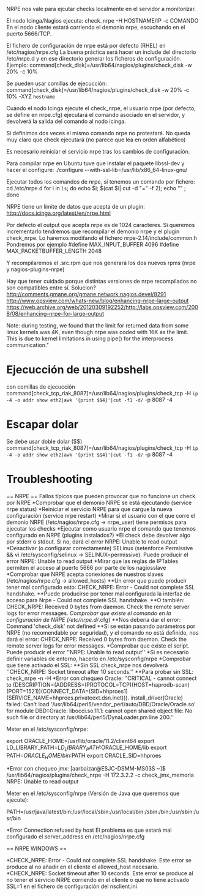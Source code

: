 NRPE nos vale para ejcutar checks localmente en el servidor a monitorizar.

El nodo Icinga/Nagios ejecuta: check_nrpe -H HOSTNAME/IP -c COMANDO
En el nodo cliente estará corriendo el demonio nrpe, escuchando en el puerto 5666/TCP.

El fichero de configuración de nrpe está por defecto (RHEL) en /etc/nagios/nrpe.cfg
La buena práctica será hacer un include del directorio /etc/nrpe.d y en ese directorio generar los ficheros de configuración.
Ejemplo:
command[check_disk]=/usr/lib64/nagios/plugins/check_disk -w 20% -c 10% 

Se pueden usar comillas de ejecucción:
command[check_disk]=/usr/lib64/nagios/plugins/check_disk -w 20% -c 10% -XYZ `hostname`


Cuando el nodo Icinga ejecute el check_nrpe, el usuario nrpe (por defecto, se define en nrpe.cfg) ejecutará el comando asociado en el servidor, y devolverá la salida del comando al nodo icinga.

Si definimos dos veces el mismo comando nrpe no protestará. No queda muy claro que check ejecutará (no parece que lea en orden alfabético)

Es necesario reiniciar el servicio nrpe tras los cambios de configuración.


Para compilar nrpe en Ubuntu tuve que instalar el paquete libssl-dev y hacer el configure:
./configure --with-ssl-lib=/usr/lib/x86_64-linux-gnu/


Ejecutar todos los comandos de nrpe, si tenemos un comando por fichero:
cd /etc/nrpe.d
for i in `ls`; do echo $i; $(cat $i| cut -d "=" -f 2); echo "" ; done




NRPE tiene un límite de datos que acepta de un plugin:
http://docs.icinga.org/latest/en/nrpe.html

Por defecto el output que acepta nrpe es de 1024 caracteres.
Si queremos incrementarlo tendremos que recompilar el demonio nrpe y el plugin check_nrpe.
Lo haremos modifando el fichero nrpe-2.14/include/common.h
Pondremos por ejemplo
#define MAX_INPUT_BUFFER        4096
#define MAX_PACKETBUFFER_LENGTH 2048

Y recompilaremos el .src.rpm que nos generará los dos nuevos rpms (nrpe y nagios-plugins-nrpe)

Hay que tener cuidado porque distintas versiones de nrpe recompilados no son compatibles entre sí.
Solucion?
http://comments.gmane.org/gmane.network.nagios.devel/8291
http://www.opsview.com/whats-new/blog/enhancing-nrpe-large-output
https://web.archive.org/web/20120309192252/http://labs.opsview.com/2008/08/enhancing-nrpe-for-large-output

Note: during testing, we found that the limit for returned data from some linux kernels was 4K, even though nrpe was coded with 16K as the limit. This is due to kernel limitations in using pipe() for the interprocess communication."


# Ejecucción de una subshell
con comillas de ejecucción
command[check_tcp_riak_8087]=/usr/lib64/nagios/plugins/check_tcp -H `ip -4 -o addr show eth2|awk '{print $$4}'|cut -f1 -d/` -p 8087 -4

# Escapar dolar
Se debe usar doble dolar ($$)
command[check_tcp_riak_8087]=/usr/lib64/nagios/plugins/check_tcp -H `ip -4 -o addr show eth2|awk '{print $$4}'|cut -f1 -d/` -p 8087 -4


# Troubleshooting
== NRPE ==
Fallos típicos que pueden provocar que no funcione un check por NRPE
*Comprobar que el demonio NRPE se está ejecutando (service nrpe status)
*Reiniciar el servicio NRPE para que cargue la nueva configuración (service nrpe restart)
*Mirar si el usuario con el que corre el demonio NRPE (/etc/nagios/nrpe.cfg -> nrpe_user) tiene permisos para ejecutar los checks
*Ejecutar como usuario nrpe el comando que tenemos configurado en NRPE (plugins instalados?)
*El check debe devolver algo por stderr o stdout. Si no, dará el error NRPE: Unable to read output
*Desactivar (o configurar correctamente) SELinux (setenforce Permissive && vi /etc/sysconfig/selinux -> SELINUX=permissive). Puede producir el error NRPE: Unable to read output
*Mirar que las reglas de IPTables permiten el acceso al puerto 5666 por parte de los nagiosslave
*Comprobar que NRPE acepta conexiones de nuestros slaves (/etc/nagios/nrpe.cfg -> allowed_hosts)
**Un error que puede producir tener mal configurado esto: CHECK_NRPE: Error - Could not complete SSL handshake.
**Puede producirse por tener mal configurada la interfaz de acceso para Nrpe - Could not complete SSL handshake.
**O también: CHECK_NRPE: Received 0 bytes from daemon.  Check the remote server logs for error messages.
*Comprobar que existe el comando en la configuración de NRPE (/etc/nrpe.d/*.cfg)
**Nos debería dar el error: Command 'check_disk' not defined
**Si se están pasando parámetros por NRPE (no recomendable por seguridad), y el comando no está definido, nos dará el error: CHECK_NRPE: Received 0 bytes from daemon. Check the remote server logs for error messages.
*Comprobar que existe el script. Puede producir el error ''NRPE: Unable to read output''
*Si es necesario definir variables de entorno, hacerlo en /etc/sysconfig/nrpe
*Comprobar que tiene activado el SSL:
**Sin SSL check_nrpe nos devolverá ''CHECK_NRPE: Socket timeout after 10 seconds.''
**Para probar sin SSL: check_nrpe -n -H <ip>
*Error con chequeo Oracle:
''CRITICAL - cannot connect to (DESCRIPTION=(ADDRESS=(PROTOCOL=TCP)(HOST=haprodb-scan)(PORT=1521))(CONNECT_DATA=(SID=hhproes1)(SERVICE_NAME=hhproes.privateext.dsn.inet))). install_driver(Oracle) failed: Can't load '/usr/lib64/perl5/vendor_perl/auto/DBD/Oracle/Oracle.so' for module DBD::Oracle: libocci.so.11.1: cannot open shared object file: No such file or directory at /usr/lib64/perl5/DynaLoader.pm line 200.''

Meter en el /etc/sysconfig/nrpe:

 export ORACLE_HOME=/usr/lib/oracle/11.2/client64
 export LD_LIBRARY_PATH=$LD_LIBRARY_PATH:$ORACLE_HOME/lib
 export PATH=$ORACLE_HOME/bin:$PATH
 export ORACLE_SID=hhproes

*Error con chequeo jmx:
[aarbaizar@ESJC-DSMM-MS03S ~]$ /usr/lib64/nagios/plugins/check_nrpe -H 172.3.2.2 -c check_jmx_memoria
NRPE: Unable to read output

Meter en el /etc/sysconfig/nrpe (Versión de Java que queremos que ejecute):

 PATH=/usr/java/latest/bin:/usr/local/sbin:/usr/local/bin:/sbin:/bin:/usr/sbin:/usr/bin

*Error Connection refused by host
El problema es que estará mal configurado el server_address en /etc/nagios/nrpe.cfg

== NRPE WINDOWS ==

*CHECK_NRPE: Error - Could not complete SSL handshake.
Este error se produce al no añadir en el cliente el allowed_host necesario.
*CHECK_NRPE: Socket timeout after 10 seconds.
Este error se produce al no tener el servicio NRPE corriendo en el cliente o que no tiene activado SSL=1 en el fichero de configuración del nsclient.ini
